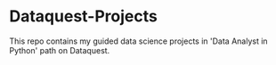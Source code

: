 # Dataquest-Projects
This repo contains my guided data science projects in 'Data Analyst in Python' path on Dataquest.
